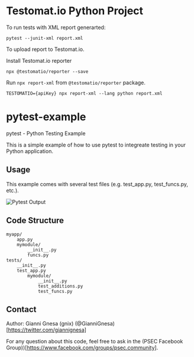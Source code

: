 # Testomat.io Python Project

To run tests with XML report generarted:

```
pytest --junit-xml report.xml
```

To upload report to Testomat.io.

Install Testomat.io reporter

```
npx @testomatio/reporter --save
```

Run `npx report-xml` from `@testomatio/reporter` package.

```
TESTOMATIO={apiKey} npx report-xml --lang python report.xml
```


# pytest-example
pytest - Python Testing Example

This is a simple example of how to use pytest to integreate testing in your Python application.


## Usage
This example comes with several test files (e.g. test_app.py, test_funcs.py, etc.).


![Pytest Output](https://github.com/ptracesecurity/pytest-example/blob/media/pytest_output.png)



## Code Structure

```
myapp/
    app.py
    mymodule/
        __init__.py
        funcs.py
tests/
    __init__.py
    test_app.py
        mymodule/
            __init__.py
            test_additions.py
            test_funcs.py
```

## Contact

Author: Gianni Gnesa (gnix) (@GianniGnesa)[https://twitter.com/giannignesa]

For any question about this code, feel free to ask in the (PSEC Facebook Group))[https://www.facebook.com/groups/psec.community].
